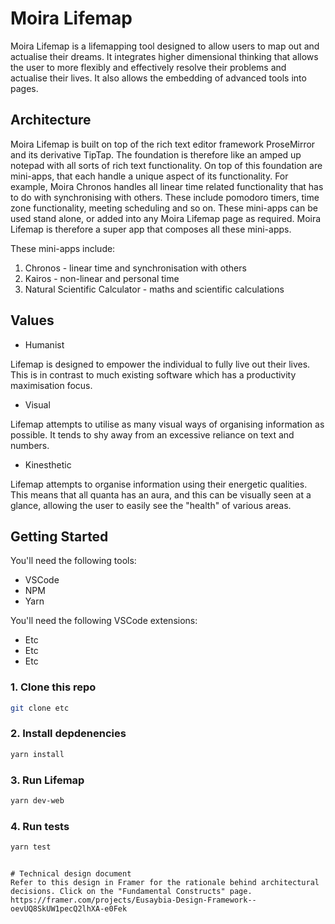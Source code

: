 # Moira Lifemap

Moira Lifemap is a lifemapping tool designed to allow users to map out and actualise their dreams. It integrates higher dimensional thinking that allows the user to more flexibly and effectively resolve their problems and actualise their lives. It also allows the embedding of advanced tools into pages.

## Architecture

Moira Lifemap is built on top of the rich text editor framework ProseMirror and its derivative TipTap. The foundation is therefore like an amped up notepad with all sorts of rich text functionality. On top of this foundation are mini-apps, that each handle a unique aspect of its functionality. For example, Moira Chronos handles all linear time related functionality that has to do with synchronising with others. These include pomodoro timers, time zone functionality, meeting scheduling and so on. These mini-apps can be used stand alone, or added into any Moira Lifemap page as required. Moira Lifemap is therefore a super app that composes all these mini-apps.

These mini-apps include:

1. Chronos - linear time and synchronisation with others
2. Kairos - non-linear and personal time
3. Natural Scientific Calculator - maths and scientific calculations

## Values
- Humanist

Lifemap is designed to empower the individual to fully live out their lives. This is in contrast to much existing software which has a productivity maximisation focus.

- Visual

Lifemap attempts to utilise as many visual ways of organising information as possible. It tends to shy away from an excessive reliance on text and numbers.

- Kinesthetic

Lifemap attempts to organise information using their energetic qualities. This means that all quanta has an aura, and this can be visually seen at a glance, allowing the user to easily see the "health" of various areas.

## Getting Started 
You'll need the following tools:
- VSCode
- NPM
- Yarn

You'll need the following VSCode extensions:
- Etc
- Etc
- Etc

### 1. Clone this repo
```bash
git clone etc 
```
### 2. Install depdenencies
```bash
yarn install 
```
### 3. Run Lifemap 
```bash
yarn dev-web 
```

### 4. Run tests 
```bash
yarn test
```

```

# Technical design document
Refer to this design in Framer for the rationale behind architectural decisions. Click on the "Fundamental Constructs" page.
https://framer.com/projects/Eusaybia-Design-Framework--oevUQ8SkUW1pecQ2lhXA-e0Fek